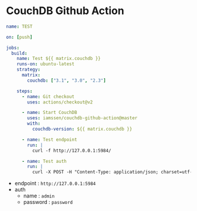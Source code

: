 # CouchDB Github Action

```yaml
name: TEST

on: [push]

jobs:
  build:
    name: Test ${{ matrix.couchdb }}
    runs-on: ubuntu-latest
    strategy:
      matrix:
        couchdb: ["3.1", "3.0", "2.3"]

    steps:
      - name: Git checkout
        uses: actions/checkout@v2

      - name: Start CouchDB
        uses: iamssen/couchdb-github-action@master
        with:
          couchdb-version: ${{ matrix.couchdb }}

      - name: Test endpoint
        run: |
          curl -f http://127.0.0.1:5984/

      - name: Test auth
        run: |
          curl -X POST -H "Content-Type: application/json; charset=utf-8" -d '{"name": "admin", "password": "password"}' http://127.0.0.1:5984/_session
```

- endpoint : `http://127.0.0.1:5984`
- auth
  - name : `admin`
  - password : `password`
